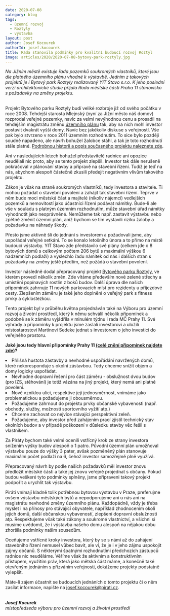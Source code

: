 ```yaml
---
date: 2020-07-08
category: blog
tags: 
  - územní rozvoj
  - Roztyly
  - výstavba
layout: post
author: Josef Kocourek
authorId: josef.kocourek
title: Rada stanovila podmínky pro kvalitní budoucí rozvoj Roztyl
image: articles/2020/2020-07-08-bytovy-park-roztyly.jpg
---
```


*Na Jižním městě existuje řada pozemků soukromých vlastníků, které jsou dle platného územního plánu vhodné k výstavbě. Jedním z takových projektů je i Bytový park Roztyly realizovaný YIT Stavo s.r.o. K jeho poslední verzi architektonické studie přijala Rada městské části Praha 11 stanovisko s požadavky na změny projektu.*
<br>
<br>

Projekt Bytového parku Roztyly budí veliké rozbroje již od svého počátku v roce 2008. Tehdejší starosta Mlejnský (nyní za Jižní město náš domov) rozprodal veřejné pozemky, navíc za velmi nevýhodnou cenu a prosadil na tehdejším magistrátu změnu [územního plánu](https://app.iprpraha.cz/apl/app/vykresyUP/) tak, aby na nich mohl investor postavit dvakrát vyšší domy. Navíc bez jakékoliv diskuse s veřejností. Vše pak bylo stvrzeno v roce 2011 územním rozhodnutím. To sice bylo později soudně napadeno, ale návrh bohužel žalobce stáhl, a tak je toto rozhodnutí stále platné. [Podrobnou historii a popis současného projektu naleznete zde](https://www.praha11.cz/cs/mestska-cast/uzemni-rozvoj-a-regenerace/zamery-na-jiznim-meste/16-bytovy-park-roztyly.html).

Ani v následujících letech bohužel představitelé radnice ani opozice neudělali nic proto, aby se tento projekt zlepšil. Investor tak dále nerušeně pokračoval v plánování stavby a přípravě na stavební řízení. Tudíž je teď na nás, abychom alespoň částečně zkusili předejít negativním vlivům takového projektu. 

Zákon je však na straně soukromých vlastníků, tedy investora a stavitele. Ti mohou požádat o stavební povolení a zahájit tak stavební řízení. Teprve v něm bude moci městská část a majitelé (nikoliv nájemci) vedlejších pozemků a nemovitostí jako účastníci řízení podávat námitky. Bude-li ale vše v souladu s platným územním rozhodnutím, může stavební úřad námitky vyhodnotit jako neoprávněné. Nemůžeme tak např. zastavit výstavbu nebo zpětně změnit územní plán, aniž bychom se tím vystavili riziku žaloby a požadavku na náhrady škody.

Přesto jsme aktivně šli do jednání s investorem a požadovali jsme, aby uspořádal veřejné setkání. To se konalo letošního února a to přímo na místě budoucí výstavby. YIT Stavo zde představilo své plány (celkem jde o 8 bytových domů s celkovým počtem 206 bytů s maximální výškou 6 nadzemních podlaží) a vyslechlo řadu námitek od nás i dalších stran s požadavky na změny ještě předtím, než požádá o stavební povolení.

Investor následně dodal přepracovaný projekt [Bytového parku Roztyly](https://www.praha11.cz/filemanager/files/31175.pdf?fbclid=IwAR1Y5wmxPL5n6hUrlDbDj9BekSxshu9mR95XgIC3lEQytL0oJTZXtBp6uTs), ve kterém provedl několik změn. Zde vítáme především nové zelené střechy a umístění popínavých rostlin z boků budov. Další úprava dle našich připomínek zahrnuje 11 nových parkovacích míst pro rezidenty u příjezdové cesty. Zlepšením záměru je také jeho doplnění o veřejný park s fitness prvky a cyklostezkou.

Tento projekt byl v průběhu května projednáván také na Výboru pro územní rozvoj a životní prostředí, který k němu schválil několik připomínek a podobně se k záměru vyjádřila v minulém týdnu i rada MČ Prahy 11. Své výhrady a připomínky k projektu jsme zaslali investorovi a uložili místostarostovi Martinovi Sedeke jednat s investorem o jeho investici do veřejného prostoru.

**Jaké jsou tedy hlavní připomínky Prahy 11 [(celé znění připomínek najdete zde)](https://www.praha11.cz/filemanager/files/32474.pdf)?**

<li>Přílišná hustota zástavby a nevhodné uspořádání navržených domů, které nekoresponduje s okolní zástavbou. Tedy chceme snížit objem a domy logicky uspořádat.
<li>Nevhodné dopravní řešení pro část záměru - obslužnost dvou budov (pro IZS, stěhování) je totiž vázána na jiný projekt, který nemá ani platné povolení. 
<li>Nově vzniklou ulici, respektive její jednosměrnost, vnímáme jako problematickou a požadujeme ji obousměrnou. 
<li>Požadujeme zahrnout do projektu prvky občanské vybavenosti (např. obchody, služby, možnosti sportovního vyžití atp.)
<li>Chceme zachovat co nejvíce stávající perspektivní zeleň.
<li>Požadujeme, aby investor před zahájením prací zjistil technický stav okolních budov a v případě poškození v důsledku stavby věc řešil s vlastníkem.

Za Piráty bychom také velmi ocenili vstřícný krok ze strany investora snížením výšky budov alespoň o 1 patro. Původní územní plán umožňoval výstavbu pouze do výšky 3 pater, avšak pozměněný plán stanovuje maximální počet podlaží na 6, čehož investor samozřejmě plně využívá.

Přepracovaný návrh by podle našich požadavků měl investor znovu předložit městské části a také jej znovu veřejně projednat s občany. Pokud budou veškeré tyto podmínky splněny, jsme připraveni takový projekt podpořit a urychlit tak výstavbu.

Piráti vnímají kladně tolik potřebnou bytovou výstavbu v Praze, preferujme ovšem výstavbu městských bytů a nepodporujeme ani u nás ani na magistrátu nevhodné změny územního plánu. Každopádně, vždy je třeba myslet i na přínosy pro stávající obyvatele, například zhodnocením okolí jejich domů, další občanskou vybaveností, zlepšení dopravní obslužnosti atp. Respektujeme však také zákony a soukromé vlastnictví, a všichni si musíme uvědomit, že i výstavba našeho domu alespoň na nějakou dobu zhoršila podmínky našim sousedům. 

Oceňujeme vstřícné kroky investora, který by se s námi až do zahájení stavebního řízení nemusel vůbec bavit, ale ví, že je i v jeho zájmu uspokojit zájmy občanů. S některými špatnými rozhodnutími předchozích zástupců radnice nic neuděláme. Věříme však že aktivním a konstruktivním přístupem, využitím práv, která jako mětská část máme, a konečně také otevřeným jednáním s přizváním veřejnosti, dokážeme projekty podstatně vylepšit. 

Máte-li zájem účastnit se budoucích jednáních o tomto projektu či o něm zasílat informace, napište na josef.kocourek@pirati.cz.
<br>
<br>

***Josef Kocurek***<br>
*místopředseda výboru pro územní rozvoj a životní prostředí*
